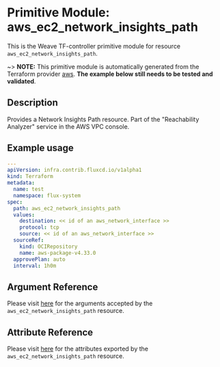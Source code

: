 
# Primitive Module: aws_ec2_network_insights_path

This is the Weave TF-controller primitive module for resource `aws_ec2_network_insights_path`.

~> **NOTE:** This primitive module is automatically generated from the Terraform provider [aws](https://registry.terraform.io/providers/hashicorp/aws/latest/docs/resources/ec2_network_insights_path). **The example below still needs to be tested and validated**.

## Description

Provides a Network Insights Path resource. Part of the "Reachability Analyzer" service in the AWS VPC console.

## Example usage

```yaml
---
apiVersion: infra.contrib.fluxcd.io/v1alpha1
kind: Terraform
metadata:
  name: test
  namespace: flux-system
spec:
  path: aws_ec2_network_insights_path
  values:
    destination: << id of an aws_network_interface >>
    protocol: tcp
    source: << id of an aws_network_interface >>
  sourceRef:
    kind: OCIRepository
    name: aws-package-v4.33.0
  approvePlan: auto
  interval: 1h0m
```

## Argument Reference

Please visit [here](https://registry.terraform.io/providers/hashicorp/aws/4.33.0/docs/resources/ec2_network_insights_path#argument-reference) for the arguments accepted by the `aws_ec2_network_insights_path` resource.

## Attribute Reference

Please visit [here](https://registry.terraform.io/providers/hashicorp/aws/4.33.0/docs/resources/ec2_network_insights_path#attributes-reference) for the attributes exported by the `aws_ec2_network_insights_path` resource.
